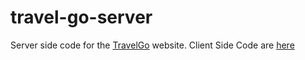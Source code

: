 # travel-go-server

Server side code for the [TravelGo](https://travel-go-224a7.web.app/) website.
Client Side Code are [here](https://github.com/Uzzal-Bhowmik/travel-go/tree/main/travel-go-client)

